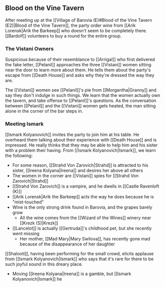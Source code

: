 ## Blood on the Vine Tavern
After meeting up at the [[Village of Barovia (E)#Blood of the Vine Tavern (E2)|Blood of the Vine Tavern]], the party order wine from [[Arik Lorensk|Arik the Barkeep]] who doesn't seem to be completely there. [[Bardolf]] volunteers to buy a round for the entire group.

### The Vistani Owners
Suspicious because of their resemblance to [[Arrigal]] who first delivered the fake letter, [[Pelanil]] approaches the three [[Vistani]] women sitting near the door to learn more about them. He tells them about the party's escape from [[Death House]] and asks why they're dressed the way they are.

The [[Vistani]] women see [[Pelanil]]'s pie from [[Morgantha|Granny]] and say they don't indulge in such things. We learn that the women actually own the tavern, and take offense to [[Pelanil]]'s questions. As the conversation between [[Pelanil]] and the [[Vistani]] women gets heated, the man sitting alone in the corner of the bar steps in.

### Meeting Ismark
[[Ismark Kolyanovich]] invites the party to join him at his table. He overheard them talking about their experience with [[Death House]] and is impressed. He really thinks that they may be able to help him and his sister with a problem their having. From [[Ismark Kolyanovich|Ismark]], we learn the following:
- For some reason, [[Strahd Von Zarovich|Strahd]] is attracted to his sister, [[Ireena Kolyana|Ireena]] and desires her above all others
- The women in the corner are [[Vistani]] spies for [[Strahd Von Zarovich|Strahd]]
- [[Strahd Von Zarovich]] is a vampire, and he dwells in [[Castle Ravenloft (K)]]
- [[Arik Lorensk|Arik the Barkeep]] acts the way he does because he is "mist-touched"
- Wine is the only strong drink found in Barovia, and the grapes barely grow
	- All the wine comes from the [[Wizard of the Wines]] winery near [[Krezk (S)|Krezk]]
- [[Lancelot]] is actually [[Gertruda]]'s childhood pet, but she recently went missing
	- Her mother, [[Mad Mary|Mary Swilova]], has recently gone mad because of the disappearance of her daughter


[[Shalooti]], having been performing for the small crowd, elicits applause from [[Ismark Kolyanovich|Ismark]] who says that it's rare for there to be such joyful sound in this dreary place.

- Moving [[Ireena Kolyana|Ireena]] is a gamble, but [[Ismark Kolyanovich|Ismark]] he